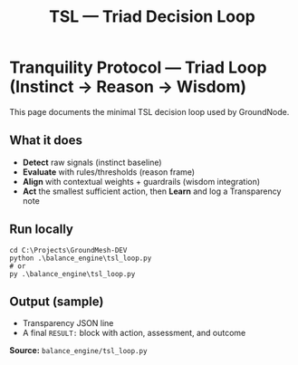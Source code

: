 ﻿---
title: "TSL — Triad Decision Loop"
layout: page
nav_order: 20
---
# Tranquility Protocol — Triad Loop (Instinct → Reason → Wisdom)

This page documents the minimal TSL decision loop used by GroundNode.

## What it does
- **Detect** raw signals (instinct baseline)
- **Evaluate** with rules/thresholds (reason frame)
- **Align** with contextual weights + guardrails (wisdom integration)
- **Act** the smallest sufficient action, then **Learn** and log a Transparency note

## Run locally
    cd C:\Projects\GroundMesh-DEV
    python .\balance_engine\tsl_loop.py
    # or
    py .\balance_engine\tsl_loop.py

## Output (sample)
- Transparency JSON line
- A final `RESULT:` block with action, assessment, and outcome

**Source:** `balance_engine/tsl_loop.py`

